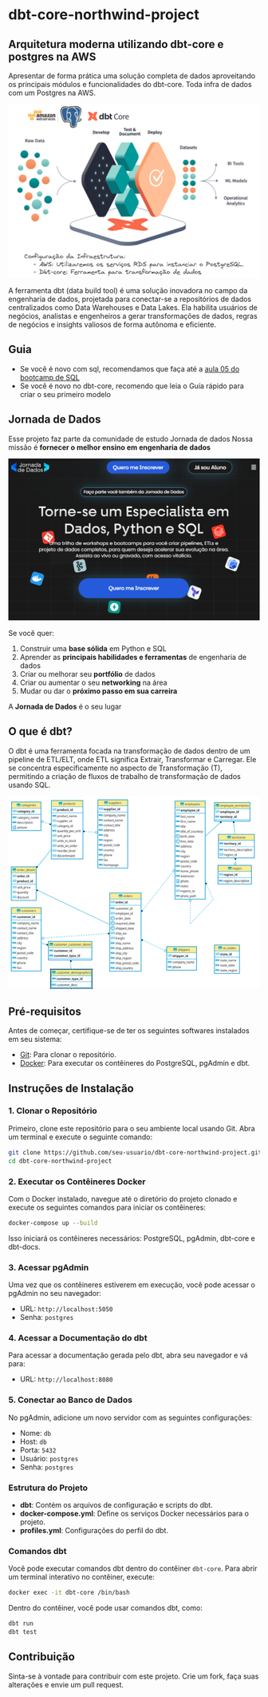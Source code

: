 # dbt-core-northwind-project

## Arquitetura moderna utilizando dbt-core e postgres na AWS

Apresentar de forma prática uma solução completa de dados aproveitando os principais módulos e funcionalidades do dbt-core. Toda infra de dados com um Postgres na AWS.

![Texto alternativo](./pics/overview.png)

A ferramenta dbt (data build tool) é uma solução inovadora no campo da engenharia de dados, projetada para conectar-se a repositórios de dados centralizados como Data Warehouses e Data Lakes. Ela habilita usuários de negócios, analistas e engenheiros a gerar transformações de dados, regras de negócios e insights valiosos de forma autônoma e eficiente.

## Guia

- Se você é novo com sql, recomendamos que faça até a [aula 05 do bootcamp de SQL](https://github.com/lvgalvao/Northwind-SQL-Analytics/tree/main)
- Se você é novo no dbt-core, recomendo que leia o Guía rápido para criar o seu primeiro modelo

## Jornada de Dados

Esse projeto faz parte da comunidade de estudo Jornada de dados
Nossa missão é **fornecer o melhor ensino em engenharia de dados**

![Texto alternativo](./pics/jornada.png)

Se você quer:

1) Construir uma **base sólida** em Python e SQL
2) Aprender as **principais habilidades e ferramentas** de engenharia de dados
3) Criar ou melhorar seu **portfólio** de dados
4) Criar ou aumentar o seu **networking** na área
5) Mudar ou dar o **próximo passo em sua carreira**

A **Jornada de Dados** é o seu lugar

## O que é dbt?

O dbt é uma ferramenta focada na transformação de dados dentro de um pipeline de ETL/ELT, onde ETL significa Extrair, Transformar e Carregar. Ele se concentra especificamente no aspecto de Transformação (T), permitindo a criação de fluxos de trabalho de transformação de dados usando SQL.

![Vamos utilizar o case Northwind](./pics/northwind.png)

## Pré-requisitos

Antes de começar, certifique-se de ter os seguintes softwares instalados em seu sistema:

- [Git](https://git-scm.com/downloads): Para clonar o repositório.
- [Docker](https://www.docker.com/products/docker-desktop): Para executar os contêineres do PostgreSQL, pgAdmin e dbt.

## Instruções de Instalação

### 1. Clonar o Repositório

Primeiro, clone este repositório para o seu ambiente local usando Git. Abra um terminal e execute o seguinte comando:

```sh
git clone https://github.com/seu-usuario/dbt-core-northwind-project.git
cd dbt-core-northwind-project
```

### 2. Executar os Contêineres Docker

Com o Docker instalado, navegue até o diretório do projeto clonado e execute os seguintes comandos para iniciar os contêineres:

```sh
docker-compose up --build
```

Isso iniciará os contêineres necessários: PostgreSQL, pgAdmin, dbt-core e dbt-docs.

### 3. Acessar pgAdmin

Uma vez que os contêineres estiverem em execução, você pode acessar o pgAdmin no seu navegador:

- URL: `http://localhost:5050`
- Senha: `postgres`

### 4. Acessar a Documentação do dbt

Para acessar a documentação gerada pelo dbt, abra seu navegador e vá para:

- URL: `http://localhost:8080`

### 5. Conectar ao Banco de Dados

No pgAdmin, adicione um novo servidor com as seguintes configurações:

- Nome: `db`
- Host: `db`
- Porta: `5432`
- Usuário: `postgres`
- Senha: `postgres`

### Estrutura do Projeto

- **dbt**: Contém os arquivos de configuração e scripts do dbt.
- **docker-compose.yml**: Define os serviços Docker necessários para o projeto.
- **profiles.yml**: Configurações do perfil do dbt.

### Comandos dbt

Você pode executar comandos dbt dentro do contêiner `dbt-core`. Para abrir um terminal interativo no contêiner, execute:

```sh
docker exec -it dbt-core /bin/bash
```

Dentro do contêiner, você pode usar comandos dbt, como:

```sh
dbt run
dbt test
```

## Contribuição

Sinta-se à vontade para contribuir com este projeto. Crie um fork, faça suas alterações e envie um pull request.